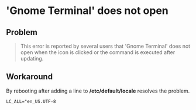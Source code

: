 # 'Gnome Terminal' does not open

## Problem
> This error is reported by several users that 'Gnome Terminal' does not open when the icon is clicked or the command is executed after updating.

## Workaround
By rebooting after adding a line to **/etc/default/locale** resolves the problem.
```
LC_ALL="en_US.UTF-8
```
